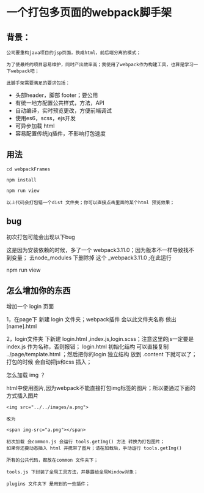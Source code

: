 # 一个打包多页面的webpack脚手架

## 背景：

    公司要重构java项目的jsp页面，换成html，前后端分离的模式；

    为了使最终的项目容易维护，同时产出效率高；我使用了webpack作为构建工具，也算是学习一下webpack吧；

    此脚手架需要满足的要求包括：

* 头部header，脚部 footer；要公用
* 有统一地方配置公共样式，方法，API
* 自动编译，实时预览更改，方便前端调试
* 使用es6，scss，ejs开发
* 可异步加载 html
* 容易配置传统jq插件，不影响打包速度


## 用法

    cd webpackFrames

    npm install

    npm run view

    以上代码会打包错一个dist 文件夹；你可以直接点击里面的某个html 预览效果；


## bug

   初次打包可能会出现以下bug

   这是因为安装依赖的时候，多了一个 webpack3.11.0；因为版本不一样导致找不到变量；
   去node_modules 下删除掉 这个 _webpack3.11.0 ;在此运行

   npm run view

## 怎么增加你的东西

   增加一个 login 页面

   1，在page下 新建 login 文件夹；webpack插件 会以此文件夹名称 做出 [name].html

   2，login文件夹 下新建 login.html ,index.js,login.scss；注意这里的js一定要是index.js 作为名称，否则报错；
   login.html 初始化结构 可以直接复制 ../page/template.html ；然后把你的login 独立结构 放到 .content 下就可以了；
   打包的时候 会自动把js和css 插入；


   怎么加载 img ？

   html中使用图片,因为webpack不能直接打包img标签的图片；所以要通过下面的方式插入图片

    <img src="../../images/a.png">

    改为

    <span img-src="a.png"></span>

    初次加载 会common.js 会运行 tools.getImg() 方法 转换为打包图片；
    如果你还要动态插入 html 并携带了图片；请在加载后，手动运行 tools.getImg()

    所有的公共代码，都放在common 文件夹下；

    tools.js 下封装了全局工具方法，并暴露给全局Window对象；

    plugins 文件夹下 是用到的一些插件；
   





